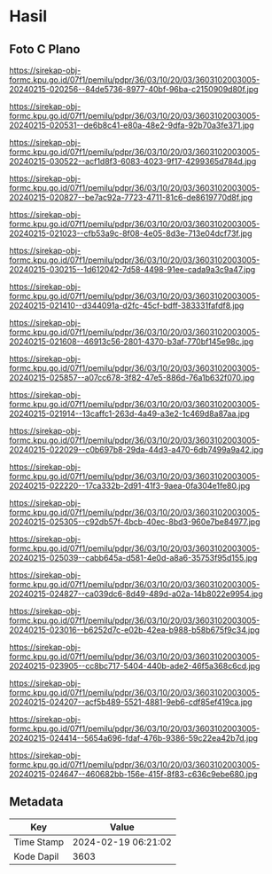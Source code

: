 # Hasil

## Foto C Plano

https://sirekap-obj-formc.kpu.go.id/07f1/pemilu/pdpr/36/03/10/20/03/3603102003005-20240215-020256--84de5736-8977-40bf-96ba-c2150909d80f.jpg

https://sirekap-obj-formc.kpu.go.id/07f1/pemilu/pdpr/36/03/10/20/03/3603102003005-20240215-020531--de6b8c41-e80a-48e2-9dfa-92b70a3fe371.jpg

https://sirekap-obj-formc.kpu.go.id/07f1/pemilu/pdpr/36/03/10/20/03/3603102003005-20240215-030522--acf1d8f3-6083-4023-9f17-4299365d784d.jpg

https://sirekap-obj-formc.kpu.go.id/07f1/pemilu/pdpr/36/03/10/20/03/3603102003005-20240215-020827--be7ac92a-7723-4711-81c6-de8619770d8f.jpg

https://sirekap-obj-formc.kpu.go.id/07f1/pemilu/pdpr/36/03/10/20/03/3603102003005-20240215-021023--cfb53a9c-8f08-4e05-8d3e-713e04dcf73f.jpg

https://sirekap-obj-formc.kpu.go.id/07f1/pemilu/pdpr/36/03/10/20/03/3603102003005-20240215-030215--1d612042-7d58-4498-91ee-cada9a3c9a47.jpg

https://sirekap-obj-formc.kpu.go.id/07f1/pemilu/pdpr/36/03/10/20/03/3603102003005-20240215-021410--d344091a-d2fc-45cf-bdff-383331fafdf8.jpg

https://sirekap-obj-formc.kpu.go.id/07f1/pemilu/pdpr/36/03/10/20/03/3603102003005-20240215-021608--46913c56-2801-4370-b3af-770bf145e98c.jpg

https://sirekap-obj-formc.kpu.go.id/07f1/pemilu/pdpr/36/03/10/20/03/3603102003005-20240215-025857--a07cc678-3f82-47e5-886d-76a1b632f070.jpg

https://sirekap-obj-formc.kpu.go.id/07f1/pemilu/pdpr/36/03/10/20/03/3603102003005-20240215-021914--13caffc1-263d-4a49-a3e2-1c469d8a87aa.jpg

https://sirekap-obj-formc.kpu.go.id/07f1/pemilu/pdpr/36/03/10/20/03/3603102003005-20240215-022029--c0b697b8-29da-44d3-a470-6db7499a9a42.jpg

https://sirekap-obj-formc.kpu.go.id/07f1/pemilu/pdpr/36/03/10/20/03/3603102003005-20240215-022220--17ca332b-2d91-41f3-9aea-0fa304e1fe80.jpg

https://sirekap-obj-formc.kpu.go.id/07f1/pemilu/pdpr/36/03/10/20/03/3603102003005-20240215-025305--c92db57f-4bcb-40ec-8bd3-960e7be84977.jpg

https://sirekap-obj-formc.kpu.go.id/07f1/pemilu/pdpr/36/03/10/20/03/3603102003005-20240215-025039--cabb645a-d581-4e0d-a8a6-35753f95d155.jpg

https://sirekap-obj-formc.kpu.go.id/07f1/pemilu/pdpr/36/03/10/20/03/3603102003005-20240215-024827--ca039dc6-8d49-489d-a02a-14b8022e9954.jpg

https://sirekap-obj-formc.kpu.go.id/07f1/pemilu/pdpr/36/03/10/20/03/3603102003005-20240215-023016--b6252d7c-e02b-42ea-b988-b58b675f9c34.jpg

https://sirekap-obj-formc.kpu.go.id/07f1/pemilu/pdpr/36/03/10/20/03/3603102003005-20240215-023905--cc8bc717-5404-440b-ade2-46f5a368c6cd.jpg

https://sirekap-obj-formc.kpu.go.id/07f1/pemilu/pdpr/36/03/10/20/03/3603102003005-20240215-024207--acf5b489-5521-4881-9eb6-cdf85ef419ca.jpg

https://sirekap-obj-formc.kpu.go.id/07f1/pemilu/pdpr/36/03/10/20/03/3603102003005-20240215-024414--5654a696-fdaf-476b-9386-59c22ea42b7d.jpg

https://sirekap-obj-formc.kpu.go.id/07f1/pemilu/pdpr/36/03/10/20/03/3603102003005-20240215-024647--460682bb-156e-415f-8f83-c636c9ebe680.jpg


## Metadata

| Key        | Value               |
| ---------- | ------------------- |
| Time Stamp | 2024-02-19 06:21:02 |
| Kode Dapil | 3603                |



